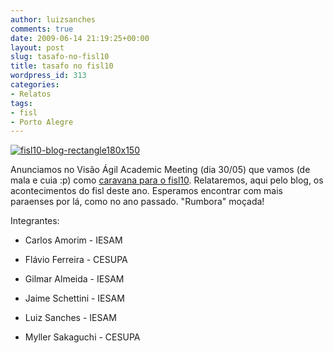 ```yaml
---
author: luizsanches
comments: true
date: 2009-06-14 21:19:25+00:00
layout: post
slug: tasafo-no-fisl10
title: tasafo no fisl10
wordpress_id: 313
categories:
- Relatos
tags:
- fisl
- Porto Alegre
---
```


[![fisl10-blog-rectangle180x150](http://tasafo.files.wordpress.com/2009/06/fisl10-blog-rectangle180x150.png)](http://www.fisl.org.br/)

Anunciamos no Visão Ágil Academic Meeting (dia 30/05) que vamos (de mala e cuia :p) como [caravana para o fisl10](http://www.fisl.org.br/10/www/lista-caravanas). Relataremos, aqui pelo blog, os   acontecimentos do fisl deste ano. Esperamos encontrar com mais paraenses por lá, como no ano passado. "Rumbora" moçada!

Integrantes:



	
  * Carlos Amorim - IESAM

	
  * Flávio Ferreira - CESUPA

	
  * Gilmar Almeida - IESAM

	
  * Jaime Schettini - IESAM

	
  * Luiz Sanches - IESAM

	
  * Myller Sakaguchi - CESUPA


